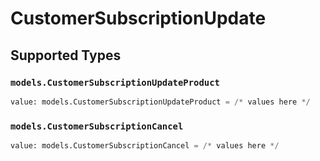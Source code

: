 # CustomerSubscriptionUpdate


## Supported Types

### `models.CustomerSubscriptionUpdateProduct`

```python
value: models.CustomerSubscriptionUpdateProduct = /* values here */
```

### `models.CustomerSubscriptionCancel`

```python
value: models.CustomerSubscriptionCancel = /* values here */
```

